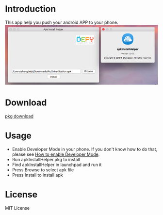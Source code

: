 # Introduction
This app help you push your android APP to your phone. 
![Preview](https://github.com/Beiyi/apk_install_helper/blob/master/preview.png)

# Download
[pkg download](https://m.bsdefz.edu.cn/mod/resource/view.php?id=6295)

# Usage
- Enable Developer Mode in your phone. If you don't know how to do that, please see [How to enable Developer Mode](https://github.com/Beiyi/apk_install_helper/tree/master/guide#1-how-to-enable-developer-mode).
- Run apkInstallHelper.pkg to install
- Find apkInstallHelper in launchpad and run it
- Press Browse to select apk file
- Press Install to install apk

# License
MIT License